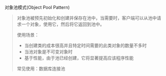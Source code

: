 对象池模式(Object Pool Pattern)

> 对象池被预先初始化和创建并保存在池中，当需要时，客户端可以从池中请求一个对象，使用它，然后将它返回到池中。
>
> 使用场景：
>
> - 当创建类的成本很高并且特定时间需要的此类对象的数量不多时
> - 当池对象是不可变对象时
> - 基于性能，由于池已经创建，它将显著提高应该程序性能
>
> 常见使用：数据库连接池

